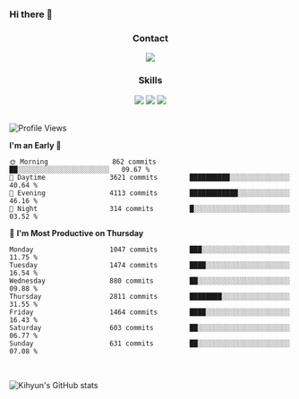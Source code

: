 ### Hi there 👋

<!--
**Key5771/Key5771** is a ✨ _special_ ✨ repository because its `README.md` (this file) appears on your GitHub profile.

Here are some ideas to get you started:

- 🔭 I’m currently working on ...
- 🌱 I’m currently learning ...
- 👯 I’m looking to collaborate on ...
- 🤔 I’m looking for help with ...
- 💬 Ask me about ...
- 📫 How to reach me: ...
- 😄 Pronouns: ...
- ⚡ Fun fact: ...
-->

<h3 align="center">Contact</h3>
<div align="center">
  <a href="mailto:ksj57715@gmail.com"><img src="https://img.shields.io/badge/Gmail-D14836?style=for-the-badge&logo=gmail&logoColor=white"/></a>
</div>

<h3 align="center">Skills</h3>
<div align="center">
  <img src="https://img.shields.io/badge/iOS-000000?style=for-the-badge&logo=ios&logoColor=white"/>
  <img src="https://img.shields.io/badge/Swift-FA7343?style=for-the-badge&logo=swift&logoColor=white"/>
  <img src="https://img.shields.io/badge/Xcode-007ACC?style=for-the-badge&logo=Xcode&logoColor=white"/>
</div>

<br>

<!--START_SECTION:waka-->
![Profile Views](http://img.shields.io/badge/Profile%20Views-0-blue)

**I'm an Early 🐤** 

```text
🌞 Morning                862 commits         ██░░░░░░░░░░░░░░░░░░░░░░░   09.67 % 
🌆 Daytime                3621 commits        ██████████░░░░░░░░░░░░░░░   40.64 % 
🌃 Evening                4113 commits        ████████████░░░░░░░░░░░░░   46.16 % 
🌙 Night                  314 commits         █░░░░░░░░░░░░░░░░░░░░░░░░   03.52 % 
```
📅 **I'm Most Productive on Thursday** 

```text
Monday                   1047 commits        ███░░░░░░░░░░░░░░░░░░░░░░   11.75 % 
Tuesday                  1474 commits        ████░░░░░░░░░░░░░░░░░░░░░   16.54 % 
Wednesday                880 commits         ██░░░░░░░░░░░░░░░░░░░░░░░   09.88 % 
Thursday                 2811 commits        ████████░░░░░░░░░░░░░░░░░   31.55 % 
Friday                   1464 commits        ████░░░░░░░░░░░░░░░░░░░░░   16.43 % 
Saturday                 603 commits         ██░░░░░░░░░░░░░░░░░░░░░░░   06.77 % 
Sunday                   631 commits         ██░░░░░░░░░░░░░░░░░░░░░░░   07.08 % 
```



<!--END_SECTION:waka-->

<br>


![Kihyun's GitHub stats](https://github-readme-stats.vercel.app/api?username=key5771&show_icons=true&theme=radical)
